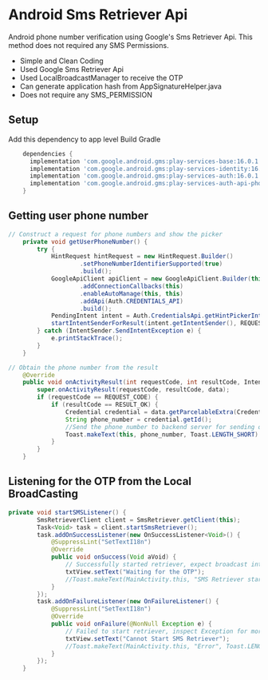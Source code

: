 # Android Sms Retriever Api
Android phone number verification using Google's Sms Retriever Api. This method does not required any SMS Permissions.
- Simple and Clean Coding
- Used Google Sms Retriever Api
- Used LocalBroadcastManager to receive the OTP
- Can generate application hash from AppSignatureHelper.java
- Does not require any SMS_PERMISSION

## Setup
Add this dependency  to app level Build Gradle
```groovy
	dependencies {
      implementation 'com.google.android.gms:play-services-base:16.0.1'
      implementation 'com.google.android.gms:play-services-identity:16.0.0'
      implementation 'com.google.android.gms:play-services-auth:16.0.1'
      implementation 'com.google.android.gms:play-services-auth-api-phone:16.0.0'
	}
```

## Getting user phone number
```java
// Construct a request for phone numbers and show the picker
    private void getUserPhoneNumber() {
        try {
            HintRequest hintRequest = new HintRequest.Builder()
                    .setPhoneNumberIdentifierSupported(true)
                    .build();
            GoogleApiClient apiClient = new GoogleApiClient.Builder(this)
                    .addConnectionCallbacks(this)
                    .enableAutoManage(this, this)
                    .addApi(Auth.CREDENTIALS_API)
                    .build();
            PendingIntent intent = Auth.CredentialsApi.getHintPickerIntent(apiClient, hintRequest);
            startIntentSenderForResult(intent.getIntentSender(), REQUEST_CODE, null, 0, 0, 0);
        } catch (IntentSender.SendIntentException e) {
            e.printStackTrace();
        }
    }

// Obtain the phone number from the result
    @Override
    public void onActivityResult(int requestCode, int resultCode, Intent data) {
        super.onActivityResult(requestCode, resultCode, data);
        if (requestCode == REQUEST_CODE) {
            if (resultCode == RESULT_OK) {
                Credential credential = data.getParcelableExtra(Credential.EXTRA_KEY);
                String phone_number = credential.getId();
                //Send the phone_number to backend server for sending otp
                Toast.makeText(this, phone_number, Toast.LENGTH_SHORT).show();
            }
        }
    }
```

## Listening for the OTP from the Local BroadCasting 
```java
private void startSMSListener() {
        SmsRetrieverClient client = SmsRetriever.getClient(this);
        Task<Void> task = client.startSmsRetriever();
        task.addOnSuccessListener(new OnSuccessListener<Void>() {
            @SuppressLint("SetTextI18n")
            @Override
            public void onSuccess(Void aVoid) {
                // Successfully started retriever, expect broadcast intent
                txtView.setText("Waiting for the OTP");
                //Toast.makeText(MainActivity.this, "SMS Retriever starts", Toast.LENGTH_LONG).show();
            }
        });
        task.addOnFailureListener(new OnFailureListener() {
            @SuppressLint("SetTextI18n")
            @Override
            public void onFailure(@NonNull Exception e) {
                // Failed to start retriever, inspect Exception for more details
                txtView.setText("Cannot Start SMS Retriever");
                //Toast.makeText(MainActivity.this, "Error", Toast.LENGTH_LONG).show();
            }
        });
    }
```
